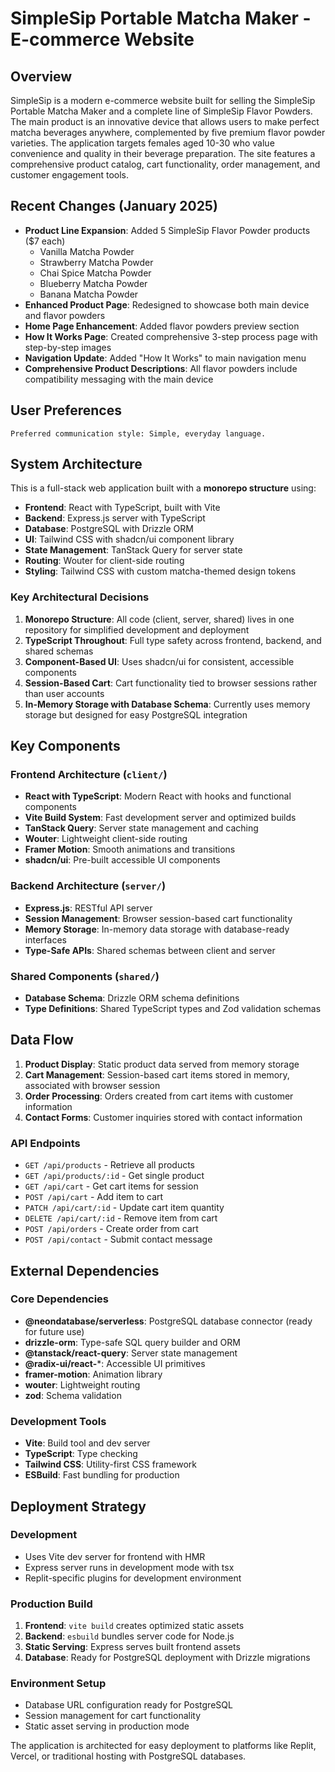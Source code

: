 # SimpleSip Portable Matcha Maker - E-commerce Website

## Overview

SimpleSip is a modern e-commerce website built for selling the SimpleSip Portable Matcha Maker and a complete line of SimpleSip Flavor Powders. The main product is an innovative device that allows users to make perfect matcha beverages anywhere, complemented by five premium flavor powder varieties. The application targets females aged 10-30 who value convenience and quality in their beverage preparation. The site features a comprehensive product catalog, cart functionality, order management, and customer engagement tools.

## Recent Changes (January 2025)

- **Product Line Expansion**: Added 5 SimpleSip Flavor Powder products ($7 each)
  - Vanilla Matcha Powder
  - Strawberry Matcha Powder  
  - Chai Spice Matcha Powder
  - Blueberry Matcha Powder
  - Banana Matcha Powder
- **Enhanced Product Page**: Redesigned to showcase both main device and flavor powders
- **Home Page Enhancement**: Added flavor powders preview section
- **How It Works Page**: Created comprehensive 3-step process page with step-by-step images
- **Navigation Update**: Added "How It Works" to main navigation menu
- **Comprehensive Product Descriptions**: All flavor powders include compatibility messaging with the main device

## User Preferences

```
Preferred communication style: Simple, everyday language.
```

## System Architecture

This is a full-stack web application built with a **monorepo structure** using:

- **Frontend**: React with TypeScript, built with Vite
- **Backend**: Express.js server with TypeScript
- **Database**: PostgreSQL with Drizzle ORM
- **UI**: Tailwind CSS with shadcn/ui component library
- **State Management**: TanStack Query for server state
- **Routing**: Wouter for client-side routing
- **Styling**: Tailwind CSS with custom matcha-themed design tokens

### Key Architectural Decisions

1. **Monorepo Structure**: All code (client, server, shared) lives in one repository for simplified development and deployment
2. **TypeScript Throughout**: Full type safety across frontend, backend, and shared schemas
3. **Component-Based UI**: Uses shadcn/ui for consistent, accessible components
4. **Session-Based Cart**: Cart functionality tied to browser sessions rather than user accounts
5. **In-Memory Storage with Database Schema**: Currently uses memory storage but designed for easy PostgreSQL integration

## Key Components

### Frontend Architecture (`client/`)
- **React with TypeScript**: Modern React with hooks and functional components
- **Vite Build System**: Fast development server and optimized builds
- **TanStack Query**: Server state management and caching
- **Wouter**: Lightweight client-side routing
- **Framer Motion**: Smooth animations and transitions
- **shadcn/ui**: Pre-built accessible UI components

### Backend Architecture (`server/`)
- **Express.js**: RESTful API server
- **Session Management**: Browser session-based cart functionality
- **Memory Storage**: In-memory data storage with database-ready interfaces
- **Type-Safe APIs**: Shared schemas between client and server

### Shared Components (`shared/`)
- **Database Schema**: Drizzle ORM schema definitions
- **Type Definitions**: Shared TypeScript types and Zod validation schemas

## Data Flow

1. **Product Display**: Static product data served from memory storage
2. **Cart Management**: Session-based cart items stored in memory, associated with browser session
3. **Order Processing**: Orders created from cart items with customer information
4. **Contact Forms**: Customer inquiries stored with contact information

### API Endpoints
- `GET /api/products` - Retrieve all products
- `GET /api/products/:id` - Get single product
- `GET /api/cart` - Get cart items for session
- `POST /api/cart` - Add item to cart
- `PATCH /api/cart/:id` - Update cart item quantity
- `DELETE /api/cart/:id` - Remove item from cart
- `POST /api/orders` - Create order from cart
- `POST /api/contact` - Submit contact message

## External Dependencies

### Core Dependencies
- **@neondatabase/serverless**: PostgreSQL database connector (ready for future use)
- **drizzle-orm**: Type-safe SQL query builder and ORM
- **@tanstack/react-query**: Server state management
- **@radix-ui/react-***: Accessible UI primitives
- **framer-motion**: Animation library
- **wouter**: Lightweight routing
- **zod**: Schema validation

### Development Tools
- **Vite**: Build tool and dev server
- **TypeScript**: Type checking
- **Tailwind CSS**: Utility-first CSS framework
- **ESBuild**: Fast bundling for production

## Deployment Strategy

### Development
- Uses Vite dev server for frontend with HMR
- Express server runs in development mode with tsx
- Replit-specific plugins for development environment

### Production Build
1. **Frontend**: `vite build` creates optimized static assets
2. **Backend**: `esbuild` bundles server code for Node.js
3. **Static Serving**: Express serves built frontend assets
4. **Database**: Ready for PostgreSQL deployment with Drizzle migrations

### Environment Setup
- Database URL configuration ready for PostgreSQL
- Session management for cart functionality
- Static asset serving in production mode

The application is architected for easy deployment to platforms like Replit, Vercel, or traditional hosting with PostgreSQL databases.